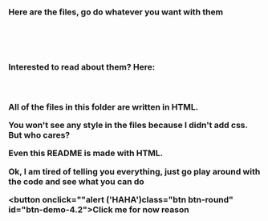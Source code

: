 <h3>Here are the files, go do whatever you want with them</h3>
<br>
<br>
<br>
<h3>Interested to read about them? Here:<h3>
  <br>
  <p>All of the files in this folder are written in HTML.<p>
  <p>You won't see any style in the files because I didn't add css. But who cares?<p>
   <p>Even this README is made with HTML.<p>
    <p>Ok, I am tired of telling you everything, just go play around with the code and see what you can do<p>
  
<button onclick=""alert ('HAHA')class="btn btn-round" id="btn-demo-4.2">Click me for now reason</a>
